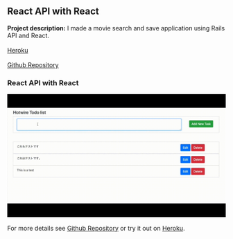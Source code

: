 ## React API with React

**Project description:** I made a movie search and save application using Rails API and React.
<br><br>
[Heroku](https://open-movies.herokuapp.com/)
<br><br>
[Github Repository](https://github.com/rutger-t/open-movies)

### React API with React

<img src="images/hotwire todo list.gif?raw=true"/>

For more details see [Github Repository](https://github.com/rutger-t/open-movies) or try it out on [Heroku](https://open-movies.herokuapp.com/).
